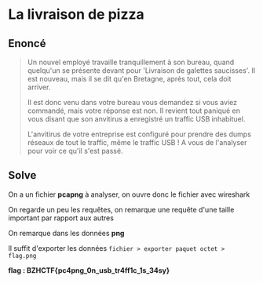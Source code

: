 # La livraison de pizza

## Enoncé

> Un nouvel employé travaille tranquillement à son bureau, quand quelqu'un se présente devant pour 'Livraison de galettes saucisses'. Il est nouveau, mais il se dit qu'en Bretagne, après tout, cela doit arriver.
> 
> Il est donc venu dans votre bureau vous demandez si vous aviez commandé, mais votre réponse est non. Il revient tout paniqué en vous disant que son anvitirus a enregistré un traffic USB inhabituel.
> 
> L'anvitirus de votre entreprise est configuré pour prendre des dumps réseaux de tout le traffic, même le traffic USB ! A vous de l'analyser pour voir ce qu'il s'est passé.

## Solve

On a un fichier **pcapng** à analyser, on ouvre donc le fichier avec wireshark

On regarde un peu les requêtes, on remarque une requête d'une taille important par rapport aux autres

[](./img/1.png)

On remarque dans les données **png**

[](./img/2.png)

Il suffit d'exporter les données `fichier > exporter paquet octet > flag.png`

**flag : BZHCTF{pc4png_0n_usb_tr4ff1c_1s_34sy}**
